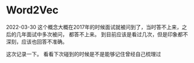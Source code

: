 # Word2Vec

2022-03-30 
这个概念大概在2017年的时候面试就被问到了，当时答不上来，之后的几年面试中多次被问，
都答不上来。 到目前应该是看过几次，但是印象都不深刻，应该也回答不准确。

这次记录一下。 看看下次碰到的时候是不是能够记住曾经自己梳理过 
